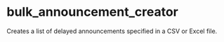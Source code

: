 # bulk_announcement_creator
Creates a list of delayed announcements specified in a CSV or Excel file.
